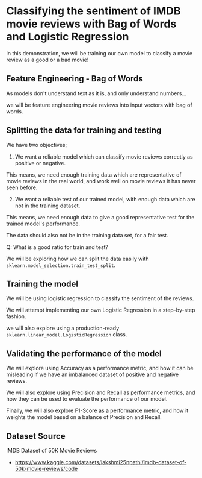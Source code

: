 # Classifying the sentiment of IMDB movie reviews with Bag of Words and Logistic Regression

In this demonstration, we will be training our own model to classify a movie review as a good or a bad movie!

## Feature Engineering - Bag of Words

As models don't understand text as it is, and only understand numbers...

we will be feature engineering movie reviews into input vectors with bag of words.

## Splitting the data for training and testing

We have two objectives; 

1. We want a reliable model which can classify movie reviews correctly as positive or negative. 

This means, we need enough training data which are representative of movie reviews in the real world, and work well on movie reviews it has never seen before.

2. We want a reliable test of our trained model, with enough data which are not in the training dataset.

This means, we need enough data to give a good representative test for the trained model's performance.

The data should also not be in the training data set, for a fair test.

Q: What is a good ratio for train and test?

We will be exploring how we can split the data easily with `sklearn.model_selection.train_test_split`.

## Training the model

We will be using logistic regression to classify the sentiment of the reviews.

We will attempt implementing our own Logistic Regression in a step-by-step fashion.

we will also explore using a production-ready `sklearn.linear_model.LogisticRegression` class.

## Validating the performance of the model

We will explore using Accuracy as a performance metric, and how it can be misleading if we have an imbalanced dataset of positive and negative reviews.

We will also explore using Precision and Recall as performance metrics, and how they can be used to evaluate the performance of our model.

Finally, we will also explore F1-Score as a performance metric, and how it weights the model based on a balance of Precision and Recall.

## Dataset Source

IMDB Dataset of 50K Movie Reviews
- https://www.kaggle.com/datasets/lakshmi25npathi/imdb-dataset-of-50k-movie-reviews/code